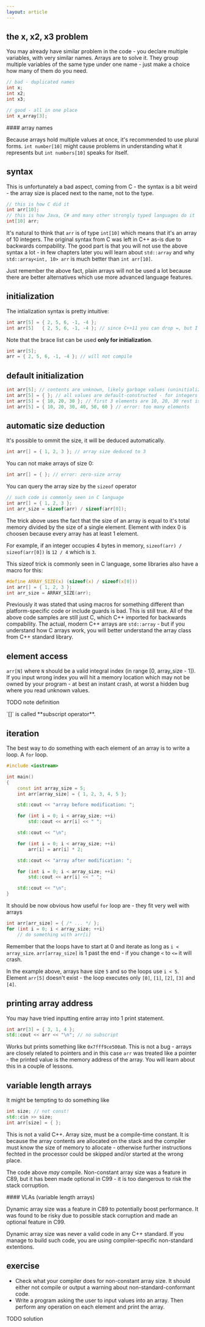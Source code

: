 ```yaml
---
layout: article
---
```


## the x, x2, x3 problem

You may already have similar problem in the code - you declare multiple variables, with very similar names. Arrays are to solve it. They group multiple variables of the same type under one name - just make a choice how many of them do you need.

```c++
// bad - duplicated names
int x;
int x2;
int x3;

// good - all in one place
int x_array[3];
```

<div class="note pro-tip">
#### array names

Because arrays hold multiple values at once, it's recommended to use plural forms. `int number[10]` might cause problems in understanding what it represents but `int numbers[10]`  speaks for itself.
</div>

## syntax

This is unfortunately a bad aspect, coming from C - the syntax is a bit weird - the array size is placed next to the name, not to the type.

```c++
// this is how C did it
int arr[10];
// this is how Java, C# and many other strongly typed languages do it
int[10] arr;
```

It's natural to think that `arr` is of type `int[10]` which means that it's an array of 10 integers. The original syntax from C was left in C++ as-is due to backwards compability. The good part is that you will not use the above syntax a lot - in few chapters later you will learn about `std::array` and why `std::array<int, 10> arr` is much better than `int arr[10]`.

Just remember the above fact, plain arrays will not be used a lot because there are better alternatives which use more advanced language features.

## initialization

The intialization syntax is pretty intuitive:

```c++
int arr[5] = { 2, 5, 6, -1, -4 }; 
int arr[5]   { 2, 5, 6, -1, -4 }; // since C++11 you can drop =, but I would not recommend it
```

Note that the brace list can be used **only for initialization**.

```c++
int arr[5];
arr = { 2, 5, 6, -1, -4 }; // will not compile
```

## default initialization

```c++
int arr[5]; // contents are unknown, likely garbage values (uninitialized memory)
int arr[5] = { }; // all values are default-constructed - for integers it means all elements are 0
int arr[5] = { 10, 20, 30 }; // first 3 elements are 10, 20, 30 rest is 0
int arr[5] = { 10, 20, 30, 40, 50, 60 } // error: too many elements
```

## automatic size deduction

It's possible to ommit the size, it will be deduced automatically.

```c++
int arr[] = { 1, 2, 3 }; // array size deduced to 3
```

You can not make arrays of size 0:

```c++
int arr[] = { }; // error: zero-size array
```

You can query the array size by the `sizeof` operator

```c
// such code is commonly seen in C language
int arr[] = { 1, 2, 3 };
int arr_size = sizeof(arr) / sizeof(arr[0]);
```

The trick above uses the fact that the size of an array is equal to it's total memory divided by the size of a single element. Element with index 0 is choosen because every array has at least 1 element.

For example, if an integer occupies 4 bytes in memory, `sizeof(arr) / sizeof(arr[0])` is `12 / 4` which is `3`.

This sizeof trick is commonly seen in C language, some libraries also have a macro for this:

```c
#define ARRAY_SIZE(x) (sizeof(x) / sizeof(x[0]))
int arr[] = { 1, 2, 3 };
int arr_size = ARRAY_SIZE(arr);
```

Previously it was stated that using macros for something different than platform-specific code or include guards is bad. This is still true. All of the above code samples are still just C, which C++ imported for backwards compability. The actual, modern C++ arrays are `std::array` - but if you understand how C arrays work, you will better understand the array class from C++ standard library.

## element access

`arr[N]` where `N` should be a valid integral index (in range \[0, array_size - 1\]). If you input wrong index you will hit a memory location which may not be owned by your program - at best an instant crash, at worst a hidden bug where you read unknown values.

TODO note definition

<div class="note success">
`[]` is called **subscript operator**.
</div>

## iteration

The best way to do something with each element of an array is to write a loop. A `for` loop.

```c++
#include <iostream>

int main()
{
    const int array_size = 5;
    int arr[array_size] = { 1, 2, 3, 4, 5 };

    std::cout << "array before modification: ";

    for (int i = 0; i < array_size; ++i)
        std::cout << arr[i] << " ";

    std::cout << "\n";

    for (int i = 0; i < array_size; ++i)
        arr[i] = arr[i] * 2;

    std::cout << "array after modification: ";

    for (int i = 0; i < array_size; ++i)
        std::cout << arr[i] << " ";

    std::cout << "\n";
}
```

It should be now obvious how useful `for` loop are - they fit very well with arrays

```c++
int arr[arr_size] = { /* ... */ };
for (int i = 0; i < array_size; ++i)
    // do something with arr[i]
```

Remember that the loops have to start at 0 and iterate as long as `i < array_size`. `arr[array_size]` is 1 past the end - if you change `<` to `<=` it will crash.

In the example above, arrays have size `5` and so the loops use `i < 5`. Element `arr[5]` doesn't exist - the loop executes only `[0]`, `[1]`, `[2]`, `[3]` and `[4]`.

## printing array address

You may have tried inputting entire array into 1 print statement.

```c++
int arr[3] = { 3, 1, 4 };
std::cout << arr << "\n"; // no subscript
```

Works but prints something like `0x7fff9ce500a0`. This is not a bug - arrays are closely related to pointers and in this case `arr` was treated like a pointer - the printed value is the memory address of the array. You will learn about this in a couple of lessons.

## variable length arrays

It might be tempting to do something like

```c++
int size; // not const!
std::cin >> size;
int arr[size] = { };
```

This is not a valid C++. Array size, must be a compile-time constant. It is because the array contents are allocated on the stack and the compiler must know the size of memory to allocate - otherwise further instructions fechted in the processor could be skipped and/or started at the wrong place.

The code above *may* compile. Non-constant array size was a feature in C89, but it has been made optional in C99 - it is too dangerous to risk the stack corruption.

<div class="note info">
#### VLAs (variable length arrays)

Dynamic array size was a feature in C89 to potentially boost performance. It was found to be risky due to possible stack corruption and made an optional feature in C99.

Dynamic array size was never a valid code in any C++ standard. If you manage to build such code, you are using compiler-specific non-standard extentions.
</div>

## exercise

- Check what your compiler does for non-constant array size. It should either not compile or output a warning about non-standard-conformant code.
- Write a program asking the user to input values into an array. Then perform any operation on each element and print the array.

TODO solution

